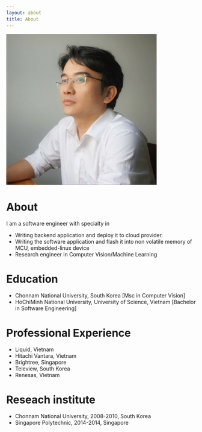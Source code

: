 ```yaml
---
layout: about
title: About
---
```

<div class="row">

<div class="leftcolumn">
<img id = "portraits" src="assets/img/portraits.jpg" alt="Avatar">
</div>

<div class="rightcolumn">

<h1> About </h1>
I am a software engineer with specialty in
<ul>
<li>Writing backend application and deploy it to cloud provider. </li>
<li>Writing the software application and flash it into non volatile memory of MCU, embedded-linux device </li>
<li>Research engineer in Computer Vision/Machine Learning </li>
</ul>

<h1> Education </h1>
<ul>
<li>Chonnam National University, South Korea [Msc in Computer Vision]</li>
<li>HoChiMinh National University, University of Science, Vietnam [Bachelor in Software Engineering]</li>
</ul>


<h1> Professional Experience </h1>
<ul>
<li>Liquid, Vietnam </li>
<li>Hitachi Vantara, Vietnam </li>
<li>Brightree, Singapore</li>
<li>Teleview, South Korea </li>
<li>Renesas, Vietnam </li>
</ul>


<h1> Reseach institute </h1>
<ul>
<li>Chonnam National University, 2008-2010, South Korea </li>
<li>Singapore Polytechnic, 2014-2014, Singapore </li>
</ul>

</div>




</div>